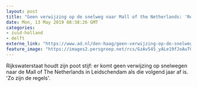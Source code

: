 ```yaml
---
layout: post
title: "Geen verwijzing op de snelweg naar Mall of the Netherlands: 'Regels zijn regels’"
date: Mon, 13 May 2019 08:38:26 GMT
categories: 
- zuid-holland 
- delft 
externe_link: "https://www.ad.nl/den-haag/geen-verwijzing-op-de-snelweg-naar-mall-of-the-netherlands-regels-zijn-regels~ae01078a/"
feature_image: "https://images2.persgroep.net/rcs/GzAv545_yALe19fJoAuTGKQQhOU/diocontent/73644519/_fitwidth/400/?appId=21791a8992982cd8da851550a453bd7f&quality=0.7"
---
```


Rijkswaterstaat houdt zijn poot stijf: er komt geen verwijzing op snelwegen naar de Mall of The Netherlands in Leidschendam als die volgend jaar af is. 'Zo zijn de regels'.
